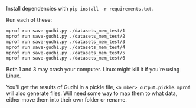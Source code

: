 Install dependencies with `pip install -r requirements.txt`.

Run each of these:

```bash
mprof run save-gudhi.py ./datasets_mem_test/1
mprof run save-gudhi.py ./datasets_mem_test/2
mprof run save-gudhi.py ./datasets_mem_test/3
mprof run save-gudhi.py ./datasets_mem_test/4
mprof run save-gudhi.py ./datasets_mem_test/5
mprof run save-gudhi.py ./datasets_mem_test/6
```

Both 1 and 3 may crash your computer. Linux might kill it if you're using Linux.

You'll get the results of Gudhi in a pickle file, `<number>_output.pickle`.
`mprof` will also generate files. Will need some way to map them to what data, either move them into their own folder or rename.
